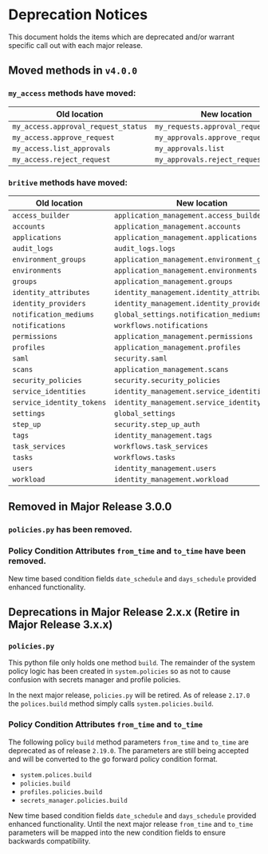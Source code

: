 # Deprecation Notices

This document holds the items which are deprecated and/or warrant specific call out with each major release.


## Moved methods in `v4.0.0`

### `my_access` methods have moved:

| Old location                           | New location                                  |
| -------------------------------------- | --------------------------------------------- |
| `my_access.approval_request_status`    | `my_requests.approval_request_status`         |
| `my_access.approve_request`            | `my_approvals.approve_request`                |
| `my_access.list_approvals`             | `my_approvals.list`                           |
| `my_access.reject_request`             | `my_approvals.reject_request`                 |

### `britive` methods have moved:

| Old location                           | New location                                  |
| -------------------------------------- | --------------------------------------------- |
| `access_builder`                       | `application_management.access_builder`       |
| `accounts`                             | `application_management.accounts`             |
| `applications`                         | `application_management.applications`         |
| `audit_logs`                           | `audit_logs.logs`                             |
| `environment_groups`                   | `application_management.environment_groups`   |
| `environments`                         | `application_management.environments`         |
| `groups`                               | `application_management.groups`               |
| `identity_attributes`                  | `identity_management.identity_attributes`     |
| `identity_providers`                   | `identity_management.identity_providers`      |
| `notification_mediums`                 | `global_settings.notification_mediums`        |
| `notifications`                        | `workflows.notifications`                     |
| `permissions`                          | `application_management.permissions`          |
| `profiles`                             | `application_management.profiles`             |
| `saml`                                 | `security.saml`                               |
| `scans`                                | `application_management.scans`                |
| `security_policies`                    | `security.security_policies`                  |
| `service_identities`                   | `identity_management.service_identities`      |
| `service_identity_tokens`              | `identity_management.service_identity_tokens` |
| `settings`                             | `global_settings`                             |
| `step_up`                              | `security.step_up_auth`                       |
| `tags`                                 | `identity_management.tags`                    |
| `task_services`                        | `workflows.task_services`                     |
| `tasks`                                | `workflows.tasks`                             |
| `users`                                | `identity_management.users`                   |
| `workload`                             | `identity_management.workload`                |

## Removed in Major Release 3.0.0

### `policies.py` has been removed.

### Policy Condition Attributes `from_time` and `to_time` have been removed.

New time based condition fields `date_schedule` and `days_schedule` provided enhanced functionality.

## Deprecations in Major Release 2.x.x (Retire in Major Release 3.x.x)

### `policies.py`

This python file only holds one method `build`. The remainder of the system policy logic has been created in
`system.policies` so as not to cause confusion with secrets manager and profile policies.

In the next major release, `policies.py` will be retired. As of release `2.17.0` the `polices.build` method simply calls
`system.policies.build`.

### Policy Condition Attributes `from_time` and `to_time`

The following policy `build` method parameters `from_time` and `to_time` are deprecated as of release `2.19.0`. The
parameters are still being accepted and will be converted to the go forward policy condition format.

* `system.polices.build`
* `policies.build`
* `profiles.policies.build`
* `secrets_manager.policies.build`

New time based condition fields `date_schedule` and `days_schedule` provided enhanced functionality. Until the next
major release `from_time` and `to_time` parameters will be mapped into the new condition fields to ensure backwards
compatibility.
